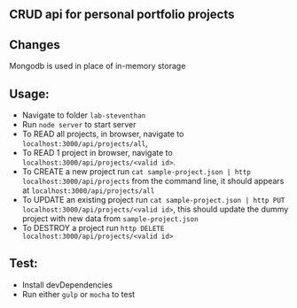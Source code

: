 ## CRUD api for personal portfolio projects
## Changes
Mongodb is used in place of in-memory storage

## Usage:
  * Navigate to folder `lab-steventhan`
  * Run `node server` to start server
  * To READ all projects, in browser, navigate to `localhost:3000/api/projects/all`,
  * To READ 1 project in browser, navigate to `localhost:3000/api/projects/<valid id>`.
  * To CREATE a new project run `cat sample-project.json | http localhost:3000/api/projects` from the command line, it should appears at `localhost:3000/api/projects/all`
  * To UPDATE an existing project run `cat sample-project.json | http PUT localhost:3000/api/projects/<valid id>`, this should update the dummy project with new data from `sample-project.json`
  * To DESTROY a project run `http DELETE localhost:3000/api/projects/<valid id>`

## Test:
  * Install devDependencies
  * Run either `gulp` or `mocha` to test
